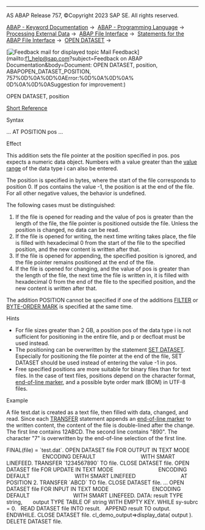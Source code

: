  

* * *

AS ABAP Release 757, ©Copyright 2023 SAP SE. All rights reserved.

[ABAP - Keyword Documentation](javascript:call_link\('abenabap.htm'\)) →  [ABAP - Programming Language](javascript:call_link\('abenabap_reference.htm'\)) →  [Processing External Data](javascript:call_link\('abenabap_language_external_data.htm'\)) →  [ABAP File Interface](javascript:call_link\('abenabap_language_files.htm'\)) →  [Statements for the ABAP File Interface](javascript:call_link\('abenfile_interface_statements.htm'\)) →  [OPEN DATASET](javascript:call_link\('abapopen_dataset.htm'\)) → 

 [![](Mail.gif?object=Mail.gif&sap-language=EN "Feedback mail for displayed topic") Mail Feedback](mailto:f1_help@sap.com?subject=Feedback on ABAP Documentation&body=Document: OPEN DATASET, position, ABAPOPEN_DATASET_POSITION, 757%0D%0A%0D%0AError:%0D%0A%0D%0A%
0D%0A%0D%0ASuggestion for improvement:)

OPEN DATASET, position

[Short Reference](javascript:call_link\('abapopen_dataset_shortref.htm'\))

Syntax

... AT POSITION pos ...

Effect

This addition sets the file pointer at the position specified in pos. pos expects a numeric data object. Numbers with a value greater than the [value range](javascript:call_link\('abenvalue_range_glosry.htm'\) "Glossary Entry") of the data type i can also be entered.

The position is specified in bytes, where the start of the file corresponds to position 0. If pos contains the value -1, the position is at the end of the file. For all other negative values, the behavior is undefined.

The following cases must be distinguished:

1.  If the file is opened for reading and the value of pos is greater than the length of the file, the file pointer is positioned outside the file. Unless the position is changed, no data can be read.
2.  If the file is opened for writing, the next time writing takes place, the file is filled with hexadecimal 0 from the start of the file to the specified position, and the new content is written after that.
3.  If the file is opened for appending, the specified position is ignored, and the file pointer remains positioned at the end of the file.
4.  If the file is opened for changing, and the value of pos is greater than the length of the file, the next time the file is written in, it is filled with hexadecimal 0 from the end of the file to the specified position, and the new content is written after that.

The addition POSITION cannot be specified if one of the additions [FILTER](javascript:call_link\('abapopen_dataset_os_addition.htm'\)) or [BYTE-ORDER MARK](javascript:call_link\('abapopen_dataset_encoding.htm'\)) is specified at the same time.

Hints

-   For file sizes greater than 2 GB, a position pos of the data type i is not sufficient for positioning in the entire file, and p or decfloat must be used instead.
-   The positioning can be overwritten by the statement [SET DATASET](javascript:call_link\('abapset_dataset.htm'\)). Especially for positioning the file pointer at the end of the file, SET DATASET should be used instead of entering the value -1 in pos.
-   Free specified positions are more suitable for binary files than for text files. In the case of text files, positions depend on the character format, [end-of-line marker](javascript:call_link\('abapopen_dataset_linefeed.htm'\)), and a possible byte order mark (BOM) in UTF-8 files.

Example

A file test.dat is created as a text file, then filled with data, changed, and read. Since each [TRANSFER](javascript:call_link\('abaptransfer.htm'\)) statement appends an [end-of-line marker](javascript:call_link\('abapopen_dataset_linefeed.htm'\)) to the written content, the content of the file is double-lined after the change. The first line contains 12ABCD. The second line contains "890". The character "7" is overwritten by the end-of-line selection of the first line.

FINAL(file) = \`test.dat\`.
OPEN DATASET file FOR OUTPUT IN TEXT MODE
                             ENCODING DEFAULT
                             WITH SMART LINEFEED.
TRANSFER \`1234567890\` TO file.
CLOSE DATASET file.
OPEN DATASET file FOR UPDATE IN TEXT MODE
                             ENCODING DEFAULT
                             WITH SMART LINEFEED
                             AT POSITION 2.
TRANSFER \`ABCD\` TO file.
CLOSE DATASET file.
...
OPEN DATASET file FOR INPUT IN TEXT MODE
                            ENCODING DEFAULT
                            WITH SMART LINEFEED.
DATA: result TYPE string,
      output TYPE TABLE OF string WITH EMPTY KEY.
WHILE sy-subrc = 0.
  READ DATASET file INTO result.
  APPEND result TO output.
ENDWHILE.
CLOSE DATASET file.
cl\_demo\_output=>display\_data( output ).
DELETE DATASET file.